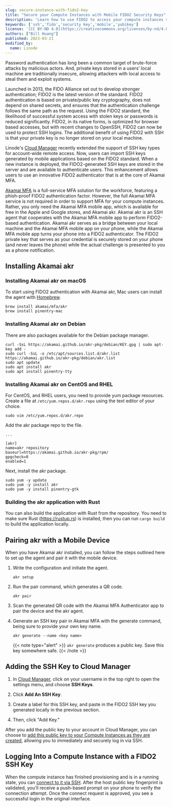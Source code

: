 ```yaml
---
slug: secure-instance-with-fido2-key
title: "Secure your Compute Instances with Mobile FIDO2 Security Keys"
description: 'Learn how to use FIDO2 to access your compute instances via SSH.'
keywords: ['ssh','fido','security key','mobile','yubikey']
license: '[CC BY-ND 4.0](https://creativecommons.org/licenses/by-nd/4.0)'
authors: ["Bill Huang"]
published: 2023-03-21
modified_by:
  name: Linode
---
```


Password authentication has long been a common target of brute-force attacks by malicious actors. And, private keys stored in a users’ local machine are traditionally insecure, allowing attackers with local access to steal them and exploit systems.

Launched in 2013, the FIDO Alliance set out to develop stronger authentication; FIDO2 is the latest version of the standard. FIDO2 authentication is based on private/public key cryptography, does not depend on shared secrets, and ensures that the authentication challenge follows the same path as the request. Using the FIDO2 standard, the likelihood of successful system access with stolen keys or passwords is reduced significantly. FIDO2, in its native forms, is optimized for browser based accesses, but with recent changes to OpenSSH, FIDO2 can now be used to protect SSH logins. The additional benefit of using FIDO2 with SSH is that your private key is no longer stored on your local machine.

Linode's [Cloud Manager](/docs/products/tools/cloud-manager/) recently extended the support of SSH key types for account-wide remote access. Now, users can import SSH keys generated by mobile applications based on the FIDO2 standard. When a new instance is deployed, the FIDO2-generated SSH keys are stored in the server and are available to authenticate users. This enhancement allows users to use an innovative FIDO2 authenticator that is at the core of Akamai MFA.

[Akamai MFA](https://www.akamai.com/products/akamai-mfa) is a full-service MFA solution for the workforce, featuring a phish-proof FIDO2 authentication factor. However, the full Akamai MFA service is not required in order to support MFA for your compute instances. Rather, you only need the Akamai MFA mobile app, which is available for free in the Apple and Google stores, and Akamai akr. Akamai akr is an SSH agent that cooperates with the Akamai MFA mobile app to perform FIDO2-based authentication. Akamai akr serves as a bridge between your local machine and the Akamai MFA mobile app on your phone, while the Akamai MFA mobile app turns your phone into a FIDO2 authenticator. The FIDO2 private key that serves as your credential is securely stored on your phone (and never leaves the phone) while the actual challenge is presented to you as a phone notification.

## Installing Akamai akr

### Installing Akamai akr on macOS

To start using FIDO2 authentication with Akamai akr, Mac users can install the agent with [Homebrew](https://brew.sh/).

```command
brew install akamai/mfa/akr
brew install pinentry-mac
```

### Installing Akamai akr on Debian

There are also packages available for the Debian package manager.

```command
curl -SsL https://akamai.github.io/akr-pkg/debian/KEY.gpg | sudo apt-key add -
sudo curl -SsL -o /etc/apt/sources.list.d/akr.list https://akamai.github.io/akr-pkg/debian/akr.list
sudo apt update
sudo apt install akr
sudo apt install pinentry-tty
```

### Installing Akamai akr on CentOS and RHEL

For CentOS, and RHEL users, you need to provide yum package resources. Create a file at `/etc/yum.repos.d/akr.repo` using the text editor of your choice.

```command
sudo vim /etc/yum.repos.d/akr.repo
```

Add the akr package repo to the file.

```file {title="/etc/yum.repos.d/akr.repo"}
...

[akr]
name=akr repository
baseurl=https://akamai.github.io/akr-pkg/rpm/
gpgcheck=0
enabled=1
```

Next, install the akr package.

```command
sudo yum -y update
sudo yum -y install akr
sudo yum -y install pinentry-gtk
```

### Building the akr application with Rust

You can also build the application with Rust from the repository. You need to make sure Rust (https://rustup.rs) is installed, then you can run `cargo build` to build the application locally.

## Pairing akr with a Mobile Device

When you have Akamai akr installed, you can follow the steps outlined here to set up the agent and pair it with the mobile device.

1.  Write the configuration and initiate the agent.

    ```command
    akr setup
    ```

1.  Run the pair command, which generates a QR code.

    ```command
    akr pair
    ```

1.  Scan the generated QR code with the Akamai MFA Authenticator app to pair the device and the akr agent.

1.  Generate an SSH key pair in Akamai MFA with the generate command, being sure to provide your own key name.

    ```command
    akr generate --name <key name>
    ```

    {{< note type="alert" >}}
    `akr generate` produces a public key. Save this key somewhere safe.
    {{< /note >}}

## Adding the SSH Key to Cloud Manager

1.  In [Cloud Manager](https://cloud.linode.com), click on your username in the top right to open the settings menu, and choose **SSH Keys**.

1.  Click **Add An SSH Key**.

1.  Create a label for this SSH key, and paste in the FIDO2 SSH key you generated locally in the previous section.

1.  Then, click "Add Key."

After you add the public key to your account in Cloud Manager, you can choose to [add this public key to your Compute Instances as they are created](/docs/products/compute/compute-instances/guides/create/#create-a-password-and-add-ssh-keys), allowing you to immediately and securely log in via SSH.

## Logging Into a Compute Instance with a FIDO2 SSH Key

When the compute instance has finished provisioning and is in a running state, you can [connect to it via SSH](/docs/products/compute/compute-instances/guides/set-up-and-secure/#connect-to-the-instance). After the host public key fingerprint is validated, you'll receive a push-based prompt on your phone to verify the connection attempt. Once the connect request is approved, you see a successful login in the original interface.